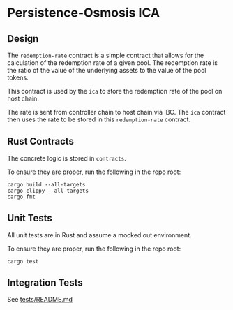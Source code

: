 # Persistence-Osmosis ICA

## Design

The `redemption-rate` contract is a simple contract that allows for the calculation of the redemption rate of a given pool. The redemption rate is the ratio of the value of the underlying assets to the value of the pool tokens.

This contract is used by the `ica` to store the redemption rate of the pool on host chain.

The rate is sent from controller chain to host chain via IBC. The `ica` contract then uses the rate to be stored in this `redemption-rate` contract.

## Rust Contracts

The concrete logic is stored in `contracts`.

To ensure they are proper, run the following in the repo root:

```shell
cargo build --all-targets
cargo clippy --all-targets
cargo fmt
```

## Unit Tests

All unit tests are in Rust and assume a mocked out environment.

To ensure they are proper, run the following in the repo root:

```shell
cargo test
```

## Integration Tests

See [tests/README.md](tests/README.md)

